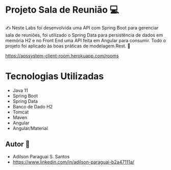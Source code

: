 # Projeto Sala de Reunião 💻
 
:writing_hand: Neste Labs foi desenvolvida uma API com Spring Boot para gerenciar sala de reuniões, foi utilizado o Spring Data para persistência de dados em memória H2 e no Front End uma API feita em Angular para consumir. Todo o projeto foi aplicado às boas práticas de modelagem Rest.
:wave:

https://apssystem-client-room.herokuapp.com/rooms

# Tecnologias Utilizadas
-	Java 11
-	Spring Boot
-	Spring Data
-	Banco de Dado H2
-	Tomcat
- Maven 
- Angular
- Angular/Material


## Autor :call_me_hand:
* Adilson Paraguai S. Santos
* https://www.linkedin.com/in/adilson-paraguai-b2a47111a/
